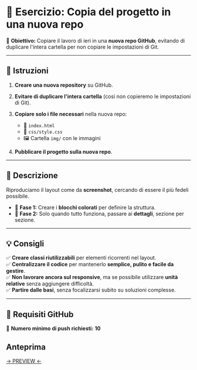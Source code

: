 # 📂 Esercizio: Copia del progetto in una nuova repo  

🔹 **Obiettivo:** Copiare il lavoro di ieri in una **nuova repo GitHub**, evitando di duplicare l'intera cartella per non copiare le impostazioni di Git.  

---

## 📌 Istruzioni  

1. **Creare una nuova repository** su GitHub.  
2. **Evitare di duplicare l'intera cartella** (così non copieremo le impostazioni di Git).  
3. **Copiare solo i file necessari** nella nuova repo:  
   - 📝 `index.html`  
   - 🎨 `css/style.css`  
   - 🖼️ Cartella `img/` con le immagini  

4. **Pubblicare il progetto sulla nuova repo**.  

---

## 🎨 Descrizione  

Riproduciamo il layout come da **screenshot**, cercando di essere il più fedeli possibile.  
- 📌 **Fase 1:** Creare i **blocchi colorati** per definire la struttura.  
- 📌 **Fase 2:** Solo quando tutto funziona, passare ai **dettagli**, sezione per sezione.  

---

## 💡 Consigli  

✅ **Creare classi riutilizzabili** per elementi ricorrenti nel layout.  
✅ **Centralizzare il codice** per mantenerlo **semplice, pulito e facile da gestire**.  
✅ **Non lavorare ancora sul responsive**, ma se possibile utilizzare **unità relative** senza aggiungere difficoltà.  
✅ **Partire dalle basi**, senza focalizzarsi subito su soluzioni complesse.  

---

## 🔄 Requisiti GitHub  

📌 **Numero minimo di push richiesti:** **10**  

## Anteprima

[-> PREVIEW <-](https://simonelupone.github.io/htmlcss-discord/)